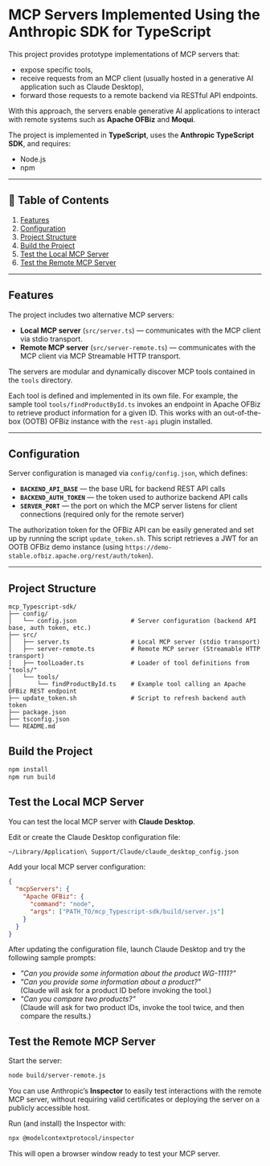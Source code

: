 # MCP Servers Implemented Using the Anthropic SDK for TypeScript

This project provides prototype implementations of MCP servers that:  

- expose specific tools,  
- receive requests from an MCP client (usually hosted in a generative AI application such as Claude Desktop),  
- forward those requests to a remote backend via RESTful API endpoints.  

With this approach, the servers enable generative AI applications to interact with remote systems such as **Apache OFBiz** and **Moqui**.  

The project is implemented in **TypeScript**, uses the **Anthropic TypeScript SDK**, and requires:  

- Node.js  
- npm

---

## 📑 Table of Contents
1. [Features](#features)  
2. [Configuration](#configuration)  
3. [Project Structure](#project-structure)  
4. [Build the Project](#build-the-project)  
5. [Test the Local MCP Server](#test-the-local-mcp-server)  
6. [Test the Remote MCP Server](#test-the-remote-mcp-server)  

---

## Features

The project includes two alternative MCP servers:  

- **Local MCP server** (`src/server.ts`) — communicates with the MCP client via stdio transport.  
- **Remote MCP server** (`src/server-remote.ts`) — communicates with the MCP client via MCP Streamable HTTP transport.  

The servers are modular and dynamically discover MCP tools contained in the `tools` directory.  

Each tool is defined and implemented in its own file. For example, the sample tool `tools/findProductById.ts` invokes an endpoint in Apache OFBiz to retrieve product information for a given ID. This works with an out-of-the-box (OOTB) OFBiz instance with the `rest-api` plugin installed.  

---

## Configuration

Server configuration is managed via `config/config.json`, which defines:  

- **`BACKEND_API_BASE`** — the base URL for backend REST API calls  
- **`BACKEND_AUTH_TOKEN`** — the token used to authorize backend API calls  
- **`SERVER_PORT`** — the port on which the MCP server listens for client connections (required only for the remote server)  

The authorization token for the OFBiz API can be easily generated and set up by running the script `update_token.sh`. This script retrieves a JWT for an OOTB OFBiz demo instance (using `https://demo-stable.ofbiz.apache.org/rest/auth/token`).  

---

## Project Structure

```text
mcp_Typescript-sdk/
├── config/
│   └── config.json               # Server configuration (backend API base, auth token, etc.)
├── src/
│   ├── server.ts                 # Local MCP server (stdio transport)
│   ├── server-remote.ts          # Remote MCP server (Streamable HTTP transport)
│   ├── toolLoader.ts             # Loader of tool definitions from "tools/"
│   └── tools/               
│       └── findProductById.ts    # Example tool calling an Apache OFBiz REST endpoint
├── update_token.sh               # Script to refresh backend auth token
├── package.json
├── tsconfig.json
└── README.md
```

## Build the Project

```sh
npm install
npm run build
```

## Test the Local MCP Server

You can test the local MCP server with **Claude Desktop**.  

Edit or create the Claude Desktop configuration file:

```sh
~/Library/Application\ Support/Claude/claude_desktop_config.json
```
Add your local MCP server configuration:
```json
{
  "mcpServers": {
    "Apache OFBiz": {
      "command": "node",
      "args": ["PATH_TO/mcp_Typescript-sdk/build/server.js"]
    }
  }
}
```
After updating the configuration file, launch Claude Desktop and try the following sample prompts:
* *"Can you provide some information about the product WG-1111?"*
* *"Can you provide some information about a product?"*  
(Claude will ask for a product ID before invoking the tool.)
* *"Can you compare two products?"*  
(Claude will ask for two product IDs, invoke the tool twice, and then compare the results.)

## Test the Remote MCP Server

Start the server:
```sh
node build/server-remote.js
```
You can use Anthropic’s **Inspector** to easily test interactions with the remote MCP server, without requiring valid certificates or deploying the server on a publicly accessible host.

Run (and install) the Inspector with:
```sh
npx @modelcontextprotocol/inspector
```
This will open a browser window ready to test your MCP server.
